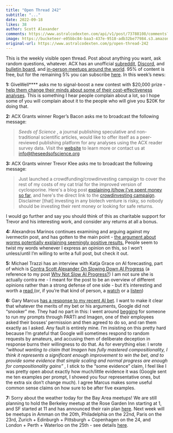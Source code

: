```yaml
---
title: "Open Thread 242"
subtitle: "..."
date: 2022-09-18
likes: 38
author: Scott Alexander
comments: https://www.astralcodexten.com/api/v1/post/73788108/comments?&all_comments=true
image: https://bucketeer-e05bbc84-baa3-437e-9518-adb32be77984.s3.amazonaws.com/public/images/39b93a8f-b552-4e15-af09-7d57f35541f6_1022x926.png
original-url: https://www.astralcodexten.com/p/open-thread-242
---
```

This is the weekly visible open thread. Post about anything you want, ask random questions, whatever. ACX has an unofficial [subreddit](https://www.reddit.com/r/slatestarcodex/), [Discord](https://discord.gg/RTKtdut), and [bulletin board](https://www.datasecretslox.com/index.php), and [in-person meetups around the world](https://www.lesswrong.com/community?filters%5B0%5D=SSC). 95% of content is free, but for the remaining 5% you can subscribe [here](https://astralcodexten.substack.com/subscribe?). In this week’s news:

**1:** GiveWell**** asks me to signal-boost a new contest with $20,000 prize - [help them change their minds about some of their cost-effectiveness analyses](https://www.givewell.org/research/change-our-mind-contest). This is something I hear people complain about a lot, so I hope some of you will complain about it to the people who will give you $20K for doing that.

**2:** ACX Grants winner Roger’s Bacon asks me to broadcast the following message: 

> _Seeds of Science_ , a journal publishing speculative and non-traditional scientific articles, would like to offer itself as a peer-reviewed publishing platform for any analyses using the ACX reader survey data. Visit the [website](https://www.theseedsofscience.org/) to learn more or contact us at [info@theseedsofscience.org](mailto:info@theseedsofscience.org)

**3:** ACX Grants winner Trevor Klee asks me to broadcast the following message:

> Just launched a crowdfunding/crowdinvesting campaign to cover the rest of my costs of my cat trial for the improved version of cyclosporine. Here's a blog post [explaining it/how I've spent money so far](https://trevorklee.substack.com/p/how-much-my-cat-drug-has-cost), and here's the direct link to the [crowdinvesting campaign](https://wefunder.com/highwaypharmaceuticals). Disclaimer [that] investing in any biotech venture is risky, so nobody should be investing their rent money or looking for safe returns. 

I would go further and say you should think of this as charitable support for Trevor and his interesting work, and consider any returns at all a bonus.

**4:** Alexandros Marinos continues examining and arguing against my ivermectin post, and has gotten to the main point - [the argument about worms potentially explaining seemingly positive results.](https://doyourownresearch.substack.com/p/do-strongyloides-worms-explain-positive) People seem to twist my words whenever I express an opinion on this, so I won’t unless/until I’m willing to write a full post, but check it out.

**5:** Michael Trazzi has an interview with Katja Grace on AI forecasting, part of which is [Contra Scott Alexander On Slowing Down AI Progress](https://theinsideview.ai/katja#contra-scott-alexander-on-slowing-down-ai-progress) (a reference to my post [Why Not Slow AI Progress?](https://astralcodexten.substack.com/p/why-not-slow-ai-progress)) I am not sure she is actually contra me - I meant for the post to be an overview of different opinions rather than a strong defense of one side - but it’s interesting and worth a [read ](https://theinsideview.ai/katja#contra-scott-alexander-on-slowing-down-ai-progress)(or, if you’re that kind of person, a [watch](https://www.youtube.com/watch?v=rSw3UVDZge0&feature=emb_imp_woyt) or a [listen](https://open.spotify.com/episode/2DWL4yHn1CtTuargqawbzU?go=1&sp_cid=1582b248029b682565fd3e9c028d57f3&utm_source=embed_player_p&utm_medium=desktop&nd=1))

**6:** Gary Marcus [has a response to my recent AI bet](https://garymarcus.substack.com/p/did-googleai-just-snooker-one-of). I want to make it clear that whatever the merits of my bet or his arguments, Google did not “snooker” me. They had no part in this: I went around [begging](https://astralcodexten.substack.com/p/open-thread-237) for someone to run my prompts through PARTI and Imagen, one of their employees asked their bosses’ permission and then agreed to do so, and ran them exactly as I asked. Any fault is entirely mine. I’m insisting on this pretty hard because I’m grateful that Google will sometimes respond to random requests by amateurs, and accusing them of deliberate deception in response burns their willingness to do that. As for everything else: I wrote _“without wanting to claim that Imagen has fully mastered compositionality, I think it represents a significant enough improvement to win the bet, and to provide some evidence that simple scaling and normal progress are enough for compositionality gains”_ , I stick to the “some evidence” claim, I feel like I was pretty open about exactly how much/little evidence it was (Google sent me ten examples per prompt, I showed you four representative ones, but the extra six don’t change much). I agree Marcus makes some useful common sense claims on how sure to be after five examples.

**7:** Sorry about the weather today for the Bay Area meetups! We are still planning to hold the Berkeley meetup at the Rose Garden Inn starting at 1, and SF started at 11 and has announced their rain plan [here](https://www.lesswrong.com/events/zspSy7abCivFwDDJW/san-francisco-ca-acx-meetups-everywhere-2022). Next week will be meetups in Amman on the 20th, Philadelphia on the 22nd, Paris on the 23rd, Zurich + Edinburgh + Pittsburgh + Copenhagen on the 24, and London + Perth + Waterloo on the 25th - see details [here](https://astralcodexten.substack.com/p/meetups-everywhere-2022-times-and).

